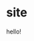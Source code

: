# site

hello!

<!-- Global site tag (gtag.js) - Google Analytics -->
<script async src="https://www.googletagmanager.com/gtag/js?id=UA-161513505-1"></script>
<script>
  window.dataLayer = window.dataLayer || [];
  function gtag(){dataLayer.push(arguments);}
  gtag('js', new Date());

  gtag('config', 'UA-161513505-1');
</script>
